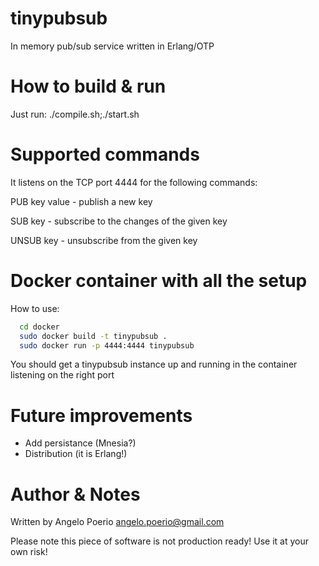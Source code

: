 # tinypubsub
In memory pub/sub service written in Erlang/OTP

# How to build & run
Just run: ./compile.sh;./start.sh

# Supported commands

It listens on the TCP port 4444 for the following commands:

PUB key value - publish a new key 

SUB key       - subscribe to the changes of the given key

UNSUB key     - unsubscribe from the given key


# Docker container with all the setup
  How to use:

```bash
  cd docker
  sudo docker build -t tinypubsub .
  sudo docker run -p 4444:4444 tinypubsub
```
  You should get a tinypubsub instance up and running in the container listening on the right port

# Future improvements
* Add persistance (Mnesia?)
* Distribution (it is Erlang!)

# Author & Notes
  Written by Angelo Poerio <angelo.poerio@gmail.com>

  Please note this piece of software is not production ready! Use it at your own risk!

